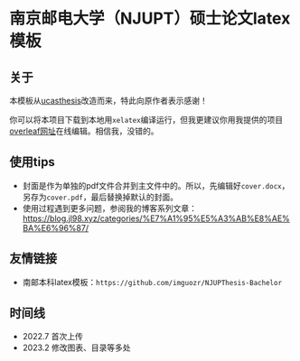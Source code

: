 # 南京邮电大学（NJUPT）硕士论文latex模板

## 关于

本模板从[ucasthesis](https://github.com/mohuangrui/ucasthesis)改造而来，特此向原作者表示感谢！

你可以将本项目下载到本地用`xelatex`编译运行，但我更建议你用我提供的项目[overleaf网址](https://www.overleaf.com/latex/templates/njupt-master-thesis-template/fxwgvmcybdjp)在线编辑。相信我，没错的。

## 使用tips

- 封面是作为单独的pdf文件合并到主文件中的。所以，先编辑好`cover.docx`，另存为`cover.pdf`，最后替换掉默认的封面。
- 使用过程遇到更多问题，参阅我的博客系列文章：https://blog.jl98.xyz/categories/%E7%A1%95%E5%A3%AB%E8%AE%BA%E6%96%87/

## 友情链接

- 南邮本科latex模板：`https://github.com/imguozr/NJUPThesis-Bachelor`

## 时间线

- 2022.7 首次上传
- 2023.2 修改图表、目录等多处
